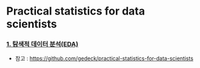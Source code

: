 # Practical statistics for data scientists

### [1. 탐색적 데이터 분석(EDA)](https://colab.research.google.com/github/sejin-sim/Practical_statistics/blob/main/1_%ED%83%90%EC%83%89%EC%A0%81_%EB%8D%B0%EC%9D%B4%ED%84%B0_%EB%B6%84%EC%84%9D(EDA).ipynb)

- 참고 : https://github.com/gedeck/practical-statistics-for-data-scientists

